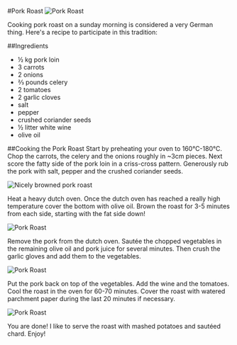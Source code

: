 #Pork Roast
![](http://farm9.staticflickr.com/8103/8647204445_449d2bf2c6_c.jpg "Pork Roast")

Cooking pork roast on a sunday morning is considered a very German thing. Here's a recipe to participate in this tradition:  

##Ingredients
- ½ kg pork loin
- 3 carrots
- 2 onions
- ⅔ pounds celery
- 2 tomatoes
- 2 garlic cloves
- salt
- pepper
- crushed coriander seeds
- ½ litter white wine
- olive oil

##Cooking the Pork Roast
Start by preheating your oven to 160°C-180°C. Chop the carrots, the celery and the onions roughly in ~3cm pieces. Next score the fatty side of the pork loin in a criss-cross pattern. Generously rub the pork with salt, pepper and the crushed coriander seeds.

![](http://farm9.staticflickr.com/8121/8648301850_d543b17b8b_c.jpg "Nicely browned pork roast")

Heat a heavy dutch oven. Once the dutch oven has reached a really high temperature cover the bottom with olive oil. Brown the roast for 3-5 minutes from each side, starting with the fat side down!

![](http://farm9.staticflickr.com/8251/8647251609_4ae56c2186_c.jpg "Pork Roast")

Remove the pork from the dutch oven. Sautée the chopped vegetables in the remaining olive oil and pork juice for several minutes. Then crush the garlic gloves and add them to the vegetables.

![](http://farm9.staticflickr.com/8390/8647204225_503fd5fbdd_c.jpg "Pork Roast")

Put the pork back on top of the vegetables. Add the wine and the tomatoes. Cool the roast in the oven for 60-70 minutes. Cover the roast with watered parchment paper during the last 20 minutes if necessary.

![](http://farm9.staticflickr.com/8259/8647204145_69155df2fa_c.jpg "Pork Roast")

You are done! I like to serve the roast with mashed potatoes and sautéed chard. Enjoy!